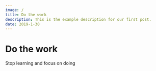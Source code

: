 ```yaml
---
image: /
title: Do the work
description: This is the example description for our first post.
date: 2019-1-30
---
```


# Do the work

Stop learning and focus on doing
